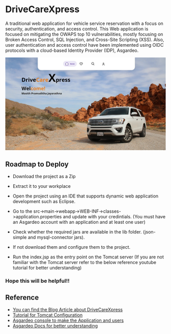 
# DriveCareXpress

A traditional web application for vehicle service reservation with a focus on security, authentication, and access control.
This Web application is focused on mitigating the OWAPS top 10 vulnerabilities, mostly focusing on Broken Access Control, SQL Injection, and Cross-Site Scripting (XSS).
Also, user authentication and access control have been implemented using OIDC protocols with a cloud-based Identity Provider (IDP), Asgardeo.

![Logo](src/main/webapp/images/DriveCareXpress.jpeg)


## Roadmap to Deploy

- Download the project as a Zip

- Extract it to your workplace

- Open the project using an IDE that supports dynamic web application development such as Eclipse.

- Go to the src->main->webapp->WEB-INF->classes->application.properties and update with your credintials. (You must have an Asgardeo account with an application and at least one user)

- Check whether the required jars are available in the lib folder. (json-simple and mysql-connector jars). 

- If not download them and configure them to the project.

- Run the index.jsp as the entry point on the Tomcat server (If you are not familiar with the Tomcat server refer to the below reference youtube tutorial for better understanding)


### Hope this will be helpful!!






## Reference

 - [You can find the Blog Article about DriveCareXpress](https://medium.com/@pramudithajayarathna/i-developed-a-traditional-web-application-using-asgardeo-authentication-2f943575504d)
 - [Tutorial for Tomcat Configuration](https://github.com/matiassingers/awesome-readme)
 - [Asgardeo console to make the Application and users](https://console.asgardeo.io/app)
 - [Asgardeo Docs for better understanding](https://www.youtube.com/watch?v=4ZmohlE3toQ)


